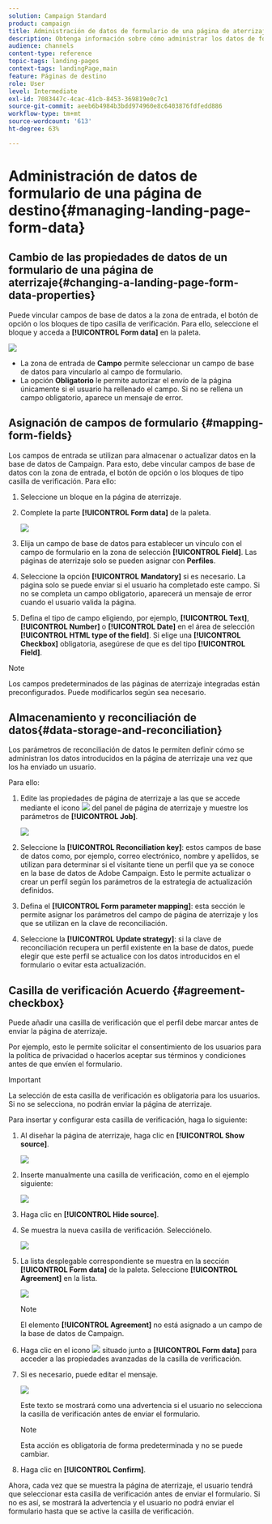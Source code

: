 ```yaml
---
solution: Campaign Standard
product: campaign
title: Administración de datos de formulario de una página de aterrizaje
description: Obtenga información sobre cómo administrar los datos de formularios de páginas de aterrizaje.
audience: channels
content-type: reference
topic-tags: landing-pages
context-tags: landingPage,main
feature: Páginas de destino
role: User
level: Intermediate
exl-id: 7083447c-4cac-41cb-8453-369819e0c7c1
source-git-commit: aeeb6b4984b3bdd974960e8c6403876fdfedd886
workflow-type: tm+mt
source-wordcount: '613'
ht-degree: 63%

---
```


# Administración de datos de formulario de una página de destino{#managing-landing-page-form-data}

## Cambio de las propiedades de datos de un formulario de una página de aterrizaje{#changing-a-landing-page-form-data-properties}

Puede vincular campos de base de datos a la zona de entrada, el botón de opción o los bloques de tipo casilla de verificación. Para ello, seleccione el bloque y acceda a **[!UICONTROL Form data]** en la paleta.

![](assets/delivery_content_9.png)

* La zona de entrada de **Campo** permite seleccionar un campo de base de datos para vincularlo al campo de formulario.
* La opción **Obligatorio** le permite autorizar el envío de la página únicamente si el usuario ha rellenado el campo. Si no se rellena un campo obligatorio, aparece un mensaje de error.

## Asignación de campos de formulario {#mapping-form-fields}

Los campos de entrada se utilizan para almacenar o actualizar datos en la base de datos de Campaign. Para esto, debe vincular campos de base de datos con la zona de entrada, el botón de opción o los bloques de tipo casilla de verificación. Para ello:

1. Seleccione un bloque en la página de aterrizaje.
1. Complete la parte **[!UICONTROL Form data]** de la paleta.

   ![](assets/editing_lp_content_4.png)

1. Elija un campo de base de datos para establecer un vínculo con el campo de formulario en la zona de selección **[!UICONTROL Field]**. Las páginas de aterrizaje solo se pueden asignar con **Perfiles**.

1. Seleccione la opción **[!UICONTROL Mandatory]** si es necesario. La página solo se puede enviar si el usuario ha completado este campo. Si no se completa un campo obligatorio, aparecerá un mensaje de error cuando el usuario valida la página.

1. Defina el tipo de campo eligiendo, por ejemplo, **[!UICONTROL Text]**, **[!UICONTROL Number]** o **[!UICONTROL Date]** en el área de selección **[!UICONTROL HTML type of the field]**.
Si elige una **[!UICONTROL Checkbox]** obligatoria, asegúrese de que es del tipo **[!UICONTROL Field]**.

>[!NOTE]
>
>Los campos predeterminados de las páginas de aterrizaje integradas están preconfigurados. Puede modificarlos según sea necesario.

## Almacenamiento y reconciliación de datos{#data-storage-and-reconciliation}

Los parámetros de reconciliación de datos le permiten definir cómo se administran los datos introducidos en la página de aterrizaje una vez que los ha enviado un usuario.

Para ello:

1. Edite las propiedades de página de aterrizaje a las que se accede mediante el icono ![](assets/edit_darkgrey-24px.png) del panel de página de aterrizaje y muestre los parámetros de **[!UICONTROL Job]**.

   ![](assets/lp_parameters_4.png)

1. Seleccione la **[!UICONTROL Reconciliation key]**: estos campos de base de datos como, por ejemplo, correo electrónico, nombre y apellidos, se utilizan para determinar si el visitante tiene un perfil que ya se conoce en la base de datos de Adobe Campaign. Esto le permite actualizar o crear un perfil según los parámetros de la estrategia de actualización definidos.
1. Defina el **[!UICONTROL Form parameter mapping]**: esta sección le permite asignar los parámetros del campo de página de aterrizaje y los que se utilizan en la clave de reconciliación.
1. Seleccione la **[!UICONTROL Update strategy]**: si la clave de reconciliación recupera un perfil existente en la base de datos, puede elegir que este perfil se actualice con los datos introducidos en el formulario o evitar esta actualización.

## Casilla de verificación Acuerdo {#agreement-checkbox}

Puede añadir una casilla de verificación que el perfil debe marcar antes de enviar la página de aterrizaje.

Por ejemplo, esto le permite solicitar el consentimiento de los usuarios para la política de privacidad o hacerlos aceptar sus términos y condiciones antes de que envíen el formulario.

<!--This is particularly useful in the following case:

When a profile opens the landing page from an Outlook.com mailbox, Outlook checks whether the links on the landing page are suspicious. However, this Outlook security feature (called safelinks) has an unwanted effect: it automatically activates the buttons included on the landing page. Consequently, profiles are automatically subscribed or unsubscribed without confirmation when the landing page is displayed after clicking the email link, even if they do not submit the form.

![](assets/lp_submit_button.png)

To avoid this, Adobe recommends you always add to your landing page a checkbox which enables the profile to agree before proceeding with subscription or unsubscription.-->

>[!IMPORTANT]
>
>La selección de esta casilla de verificación es obligatoria para los usuarios. Si no se selecciona, no podrán enviar la página de aterrizaje.

Para insertar y configurar esta casilla de verificación, haga lo siguiente:

1. Al diseñar la página de aterrizaje, haga clic en **[!UICONTROL Show source]**.

   ![](assets/lp_show_source.png)

1. Inserte manualmente una casilla de verificación, como en el ejemplo siguiente:

   ![](assets/lp_checkbox_code.png)

   <!--
   <div id="HtmlPage_htmlPage.line3" data-nl-format="datetime"><input type="checkbox" class="nl-dce-todo" data-nl-bindto="agreement" data-nl-agreementmsg="You must agree with the terms and conditions before proceeding" />I agree with the terms and conditions</div>
   -->

1. Haga clic en **[!UICONTROL Hide source]**.

1. Se muestra la nueva casilla de verificación. Selecciónelo.

   ![](assets/lp_select_checkbox.png)

1. La lista desplegable correspondiente se muestra en la sección **[!UICONTROL Form data]** de la paleta. Seleccione **[!UICONTROL Agreement]** en la lista.

   ![](assets/lp_form_data_drop-down.png)

   >[!NOTE]
   >
   >El elemento **[!UICONTROL Agreement]** no está asignado a un campo de la base de datos de Campaign.

1. Haga clic en el icono ![](assets/lp-properties-icon.png) situado junto a **[!UICONTROL Form data]** para acceder a las propiedades avanzadas de la casilla de verificación.

1. Si es necesario, puede editar el mensaje.

   ![](assets/lp_agreement_message.png)

   Este texto se mostrará como una advertencia si el usuario no selecciona la casilla de verificación antes de enviar el formulario.

   >[!NOTE]
   >
   >Esta acción es obligatoria de forma predeterminada y no se puede cambiar.

1. Haga clic en **[!UICONTROL Confirm]**.

Ahora, cada vez que se muestra la página de aterrizaje, el usuario tendrá que seleccionar esta casilla de verificación antes de enviar el formulario. Si no es así, se mostrará la advertencia y el usuario no podrá enviar el formulario hasta que se active la casilla de verificación.